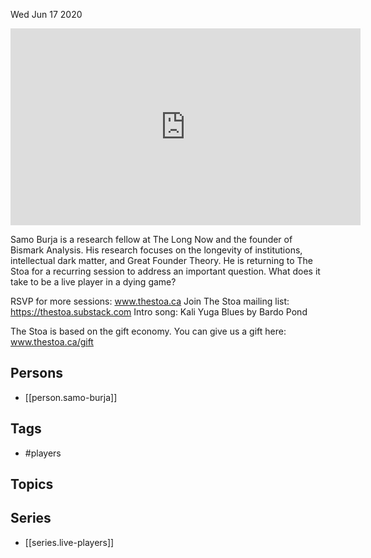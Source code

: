 



Wed Jun 17 2020

<iframe width="560" height="315" src="https://www.youtube.com/embed/mHIOV9lF5eU" title="Live Players w/ Samo Burja (June 11th, 2020)" frameborder="0" allow="accelerometer; autoplay; clipboard-write; encrypted-media; gyroscope; picture-in-picture" allowfullscreen ></iframe>

Samo Burja is a research fellow at The Long Now and the founder of Bismark Analysis. His research focuses on the longevity of institutions, intellectual dark matter, and Great Founder Theory. He is returning to The Stoa for a recurring session to address an important question. What does it take to be a live player in a dying game?

RSVP for more sessions: www.thestoa.ca
Join The Stoa mailing list: https://thestoa.substack.com
Intro song: Kali Yuga Blues by Bardo Pond

The Stoa is based on the gift economy. You can give us a gift here: www.thestoa.ca/gift

## Persons

- [[person.samo-burja]]

## Tags

- #players

## Topics



## Series

- [[series.live-players]]

